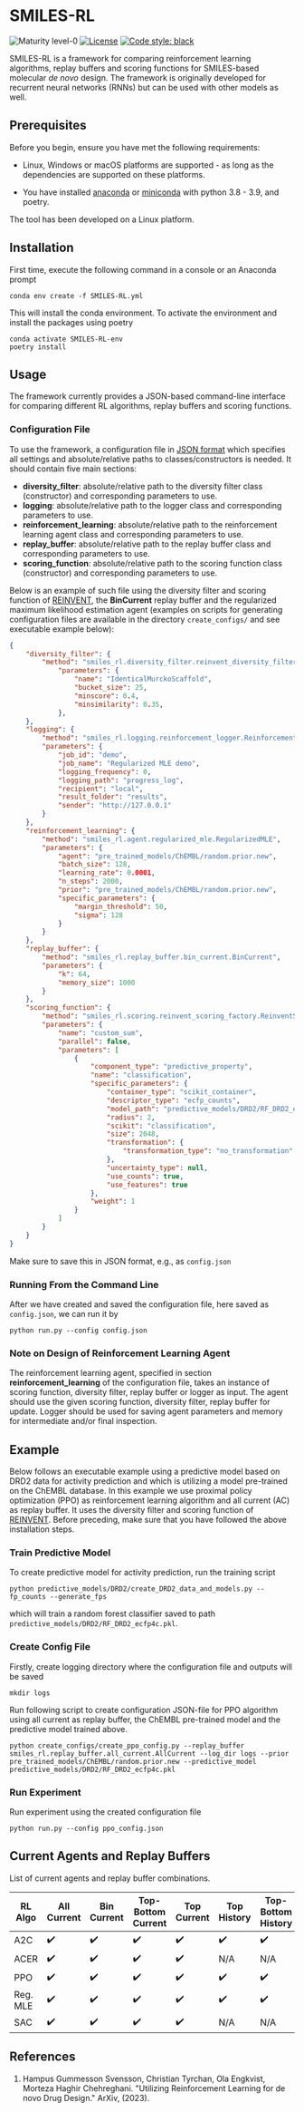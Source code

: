 # SMILES-RL
![Maturity level-0](https://img.shields.io/badge/Maturity%20Level-ML--0-red)
[![License](https://img.shields.io/badge/License-Apache_2.0-blue.svg)](https://opensource.org/licenses/Apache-2.0)
[![Code style: black](https://img.shields.io/badge/code%20style-black-000000.svg)](https://github.com/python/black) 

SMILES-RL is a framework for comparing reinforcement learning algorithms, replay buffers and scoring functions for SMILES-based molecular *de novo* design. The framework is originally developed for recurrent neural networks (RNNs) but can be used with other models as well.

## Prerequisites
Before you begin, ensure you have met the following requirements:

* Linux, Windows or macOS platforms are supported - as long as the dependencies are supported on these platforms.

* You have installed [anaconda](https://www.anaconda.com/) or [miniconda](https://docs.conda.io/en/latest/miniconda.html) with python 3.8 - 3.9, and poetry.

The tool has been developed on a Linux platform.

## Installation

First time, execute the following command in a console or an Anaconda prompt

    conda env create -f SMILES-RL.yml

This will install the conda environment. To activate the environment and install the packages using poetry
    
    conda activate SMILES-RL-env
    poetry install

## Usage

The framework currently provides a JSON-based command-line interface for comparing different RL algorithms, replay buffers and scoring functions. 


### Configuration File

To use the framework, a configuration file in [JSON format](https://en.wikipedia.org/wiki/JSON) which specifies all settings and absolute/relative paths to classes/constructors is needed. It should contain five main sections:
* **diversity_filter**: absolute/relative path to the diversity filter class (constructor) and corresponding parameters to use.
* **logging**:  absolute/relative path to the logger class and corresponding parameters to use.
*  **reinforcement_learning**: absolute/relative path to the reinforcement learning agent class and corresponding parameters to use.
*  **replay_buffer**: absolute/relative path to the replay buffer class and corresponding parameters to use.
*  **scoring_function**: absolute/relative path to the scoring function class (constructor) and corresponding parameters to use. 

Below is an example of such file using the diversity filter and scoring function of [REINVENT](https://github.com/MolecularAI/Reinvent), the **BinCurrent** replay buffer and the regularized maximum likelihood estimation agent (examples on scripts for generating configuration files are available in the directory `create_configs/` and see executable example below): 

```json
{
    "diversity_filter": {
        "method": "smiles_rl.diversity_filter.reinvent_diversity_filter_factory.ReinventDiversityFilterFactory",
            "parameters": {
                "name": "IdenticalMurckoScaffold", 
                "bucket_size": 25,  
                "minscore": 0.4,  
                "minsimilarity": 0.35,
            },
    },
    "logging": {
        "method": "smiles_rl.logging.reinforcement_logger.ReinforcementLogger",
        "parameters": {
            "job_id": "demo",
            "job_name": "Regularized MLE demo",
            "logging_frequency": 0,
            "logging_path": "progress_log",
            "recipient": "local",
            "result_folder": "results",
            "sender": "http://127.0.0.1"
        }
    },
    "reinforcement_learning": {
        "method": "smiles_rl.agent.regularized_mle.RegularizedMLE",
        "parameters": {
            "agent": "pre_trained_models/ChEMBL/random.prior.new",
            "batch_size": 128,
            "learning_rate": 0.0001,
            "n_steps": 2000,
            "prior": "pre_trained_models/ChEMBL/random.prior.new",
            "specific_parameters": {
                "margin_threshold": 50,
                "sigma": 128
            }
        }
    },
    "replay_buffer": {
        "method": "smiles_rl.replay_buffer.bin_current.BinCurrent",
        "parameters": {
            "k": 64,
            "memory_size": 1000
        }
    },
    "scoring_function": {
        "method": "smiles_rl.scoring.reinvent_scoring_factory.ReinventScoringFactory",
        "parameters": {
            "name": "custom_sum",
            "parallel": false,
            "parameters": [
                {
                    "component_type": "predictive_property",
                    "name": "classification",
                    "specific_parameters": {
                        "container_type": "scikit_container",
                        "descriptor_type": "ecfp_counts",
                        "model_path": "predictive_models/DRD2/RF_DRD2_ecfp4c.pkl",
                        "radius": 2,
                        "scikit": "classification",
                        "size": 2048,
                        "transformation": {
                            "transformation_type": "no_transformation"
                        },
                        "uncertainty_type": null,
                        "use_counts": true,
                        "use_features": true
                    },
                    "weight": 1
                }
            ]
        }
    }
}
```

Make sure to save this in JSON format, e.g., as `config.json`

### Running From the Command Line

After we have created and saved the configuration file, here saved as `config.json`, we can run it by

    python run.py --config config.json

### Note on Design of Reinforcement Learning Agent
The reinforcement learning agent, specified in section **reinforcement_learning** of the configuration file, takes an instance of scoring function, diversity filter, replay buffer or logger as input. The agent should use the given scoring function, diversity filter, replay buffer for update. Logger should be used for saving agent parameters and memory for intermediate and/or final inspection.

## Example
Below follows an executable example using a predictive model based on DRD2 data for activity prediction and which is utilizing a model pre-trained on the ChEMBL database. In this example we use proximal policy optimization (PPO) as reinforcement learning algorithm and all current (AC) as replay buffer. It uses the diversity filter and scoring function of [REINVENT](https://github.com/MolecularAI/Reinvent). Before preceding, make sure that you have followed the above installation steps. 

### Train Predictive Model
To create predictive model for activity prediction, run the training script

    python predictive_models/DRD2/create_DRD2_data_and_models.py --fp_counts --generate_fps

which will train a random forest classifier saved to path `predictive_models/DRD2/RF_DRD2_ecfp4c.pkl`.

### Create Config File
Firstly, create logging directory where the configuration file and outputs will be saved

    mkdir logs

Run following script to create configuration JSON-file for PPO algorithm using all current as replay buffer, the ChEMBL pre-trained model and the predictive model trained above. 

    python create_configs/create_ppo_config.py --replay_buffer smiles_rl.replay_buffer.all_current.AllCurrent --log_dir logs --prior pre_trained_models/ChEMBL/random.prior.new --predictive_model predictive_models/DRD2/RF_DRD2_ecfp4c.pkl

### Run Experiment
Run experiment using the created configuration file

    python run.py --config ppo_config.json


## Current Agents and Replay Buffers
List of current agents and replay buffer combinations.

| RL Algo  | All Current        | Bin Current        | Top-Bottom Current | Top Current        | Top History        | Top-Bottom History | Bin History        |
| -------- | ------------------ | ------------------ | ------------------ | ------------------ | ------------------ | ------------------ | ------------------ |
| A2C      | :heavy_check_mark: | :heavy_check_mark: | :heavy_check_mark: | :heavy_check_mark: | :heavy_check_mark: | :heavy_check_mark: | :heavy_check_mark: |
| ACER     | :heavy_check_mark: | :heavy_check_mark: | :heavy_check_mark: | :heavy_check_mark: | N/A                | N/A                | N/A                |
| PPO      | :heavy_check_mark: | :heavy_check_mark: | :heavy_check_mark: | :heavy_check_mark: | :heavy_check_mark: | :heavy_check_mark: | :heavy_check_mark: |
| Reg. MLE | :heavy_check_mark: | :heavy_check_mark: | :heavy_check_mark: | :heavy_check_mark: | :heavy_check_mark: | :heavy_check_mark: | :heavy_check_mark: |
| SAC      | :heavy_check_mark: | :heavy_check_mark: | :heavy_check_mark: | :heavy_check_mark: | N/A                | N/A                | N/A                |

## References
1. Hampus Gummesson Svensson, Christian Tyrchan, Ola Engkvist, Morteza Haghir Chehreghani. "Utilizing Reinforcement Learning for de novo Drug Design." ArXiv, (2023).
